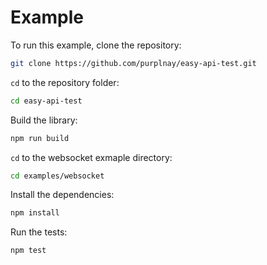 # Example

To run this example, clone the repository:

```bash
git clone https://github.com/purplnay/easy-api-test.git
```

`cd` to the repository folder:

```bash
cd easy-api-test
```

Build the library:

```bash
npm run build
```

`cd` to the websocket exmaple directory:

```bash
cd examples/websocket
```

Install the dependencies:

```bash
npm install
```

Run the tests:

```bash
npm test
```
